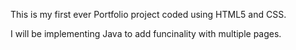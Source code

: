 This is my first ever Portfolio project coded using HTML5 and CSS.

I will be implementing Java to add funcinality with multiple pages.
